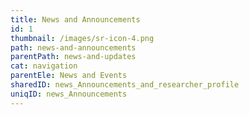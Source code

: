 ```yaml
---
title: News and Announcements
id: 1
thumbnail: /images/sr-icon-4.png
path: news-and-announcements
parentPath: news-and-updates
cat: navigation
parentEle: News and Events
sharedID: news_Announcements_and_researcher_profile
uniqID: news_Announcements
---
```

